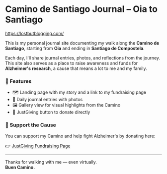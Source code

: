 # Camino de Santiago Journal – Oia to Santiago

https://lostbutblogging.com/

This is my personal journal site documenting my walk along the **Camino de Santiago**, starting from **Oia** and ending in **Santiago de Compostela**.

Each day, I'll share journal entries, photos, and reflections from the journey. This site also serves as a place to raise awareness and funds for **Alzheimer's research**, a cause that means a lot to me and my family.

### 📌 Features

- 🗺️ Landing page with my story and a link to my fundraising page
- 📓 Daily journal entries with photos
- 🖼️ Gallery view for visual highlights from the Camino
- 💜 JustGiving button to donate directly

### 💸 Support the Cause

You can support my Camino and help fight Alzheimer's by donating here:

👉 [JustGiving Fundraising Page](https://www.justgiving.com/page/caminofund?utm_medium=FR&utm_source=CL&utm_campaign=015)

---

Thanks for walking with me — even virtually.  
**Buen Camino.**

